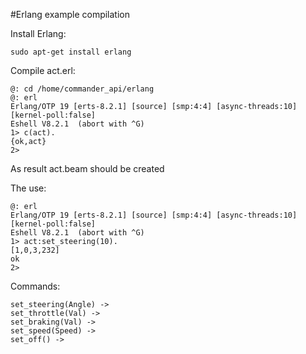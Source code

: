 #Erlang example compilation

Install Erlang:
```
sudo apt-get install erlang
```
Compile act.erl:
```
@: cd /home/commander_api/erlang
@: erl
Erlang/OTP 19 [erts-8.2.1] [source] [smp:4:4] [async-threads:10] [kernel-poll:false]
Eshell V8.2.1  (abort with ^G)
1> c(act).
{ok,act}
2>
```
As result act.beam should be created

The use:
```
@: erl
Erlang/OTP 19 [erts-8.2.1] [source] [smp:4:4] [async-threads:10] [kernel-poll:false]
Eshell V8.2.1  (abort with ^G)
1> act:set_steering(10).
[1,0,3,232]
ok
2>
```


Commands:
```
set_steering(Angle) ->
set_throttle(Val) ->
set_braking(Val) ->
set_speed(Speed) ->
set_off() ->
```
